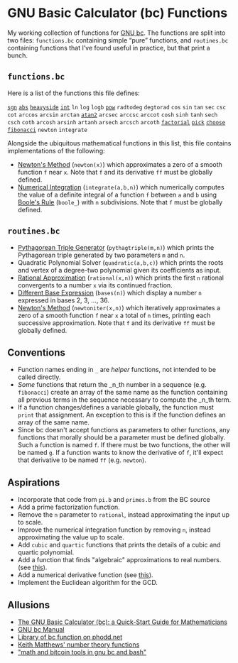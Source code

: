 # GNU Basic Calculator (bc) Functions

My working collection of functions for 
[GNU bc](https://www.gnu.org/software/bc/).
The functions are split into two files:
`functions.bc` containing simple “pure” functions, 
and `routines.bc` containing functions 
that I’ve found useful in practice, 
but that print a bunch.

## `functions.bc`

Here is a list of the functions this file defines:

[`sgn`](https://en.wikipedia.org/wiki/Sign_function)
[`abs`](https://en.wikipedia.org/wiki/Absolute_value)
[`heavyside`](https://en.wikipedia.org/wiki/Heaviside_step_function)
[`int`](https://en.wikipedia.org/wiki/Truncation)
`ln`
`log`
`logb`
[`pow`](https://en.wikipedia.org/wiki/Exponentiation)
`radtodeg`
`degtorad`
`cos`
`sin`
`tan`
`sec`
`csc`
`cot`
`arccos`
`arcsin`
`arctan`
[`atan2`](https://en.wikipedia.org/wiki/Atan2)
`arcsec`
`arccsc`
`arccot`
`cosh`
`sinh`
`tanh`
`sech`
`csch`
`coth`
`arcosh`
`arsinh`
`artanh`
`arsech`
`arcsch`
`arcoth`
[`factorial`](https://en.wikipedia.org/wiki/Factorial)
[`pick`](https://en.wikipedia.org/wiki/Permutation)
[`choose`](https://en.wikipedia.org/wiki/Combination)
[`fibonacci`](https://en.wikipedia.org/wiki/Fibonacci_sequence)
`newton`
`integrate`

Alongside the ubiquitous mathematical functions in this list,
this file contains implementations of the following:

  - [Newton's Method](https://en.wikipedia.org/wiki/Newton's_method)
    (`newton(x)`)
    which approximates a zero of a smooth function `f` near `x`.
    Note that `f` and its derivative `ff` must be globally defined.
  - [Numerical Integration](https://en.wikipedia.org/wiki/Boole%27s_rule)
    (`integrate(a,b,n)`)
    which numerically computes the value of a definite integral 
    of a function `f` between `a` and `b` using 
    [Boole's Rule](https://en.wikipedia.org/wiki/Boole's_rule) (`boole_`)
    with `n` subdivisions.
    Note that `f` must be globally defined.

## `routines.bc`

  - [Pythagorean Triple Generator](https://en.wikipedia.org/wiki/Pythagorean_triple#Generating_a_triple)
    (`pythagtriple(m,n)`)
    which prints the Pythagorean triple 
    generated by two parameters `m` and `n`.
  - Quadratic Polynomial Solver
    (`quadratic(a,b,c)`)
    which prints the roots and vertex of a degree-two polynomial
    given its coefficients as input.
  - [Rational Approximation](https://en.wikipedia.org/wiki/Continued_fraction#Infinite_continued_fractions_and_convergents) 
    (`rational(x,n)`)
    which prints the first `n` rational convergents 
    to a number `x` via its continued fraction.
  - [Different Base Expression](https://en.wikipedia.org/wiki/Radix) 
    (`bases(n)`)
    which display a number `n` expressed in bases 2, 3, …, 36.
  - [Newton's Method](https://en.wikipedia.org/wiki/Newton's_method)
    (`newtoniter(x,n)`)
    which iteratively approximates a zero 
    of a smooth function `f` near `x` a total of `n` times,
    printing each successive approximation.
    Note that `f` and its derivative `ff` must be globally defined.

## Conventions

  - Function names ending in `_` are *helper* functions,
    not intended to be called directly.
  - _Some_ functions that return the _n_th number in a sequence
    (e.g. `fibonacci`) create an array of the same name as the function
    containing all previous terms in the sequence
    necessary to compute the _n_th term.
  - If a function changes/defines a variable globally, 
    the function must `print` that assignment.
    An exception to this is if the function defines an array of the same name.
  - Since bc doesn't accept functions as parameters to other functions,
    any functions that morally should be a parameter must be defined globally.
    Such a function is named `f`. If there must be two functions,
    the other will be named `g`. If a function wants to know the derivative of `f`,
    it'll expect that derivative to be named `ff` (e.g. `newton`).

## Aspirations

  - Incorporate that code from `pi.b` and `primes.b` from the BC source
  - Add a prime factorization function.
  - Remove the `n` parameter to `rational`, 
    instead approximating the input up to scale.
  - Improve the numerical integration function by removing `n`,
    instead approximating the value up to scale.
  - Add `cubic` and `quartic` functions
    that prints the details of a cubic and quartic polynomial.
  - Add a function that finds "algebraic" approximations to real numbers. (see [this](https://mathoverflow.net/q/2861/64073)).
  - Add a numerical derivative function (see [this](https://en.wikipedia.org/wiki/Five-point_stencil)).
  - Implement the Euclidean algorithm for the GCD.

## Allusions

  - [The GNU Basic Calculator (bc): a Quick-Start Guide for Mathematicians](https://org.coloradomesa.edu/~mapierce2/bc)
  - [GNU bc Manual](https://www.gnu.org/software/bc/manual/html_mono/bc.html)
  - [Library of bc function on phodd.net](http://phodd.net/gnu-bc/)
  - [Keith Matthews' number theory functions](http://www.numbertheory.org/gnubc/gnubc.html)
  - ["math and bitcoin tools in gnu bc and bash"](https://github.com/fivepiece/btc-bash-ng)


